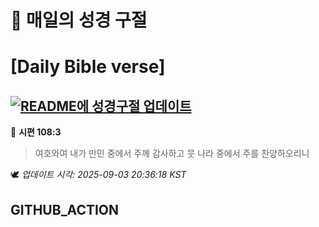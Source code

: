 # 🙏 매일의 성경 구절
# [Daily Bible verse]
## [![README에 성경구절 업데이트](https://github.com/DONGSUKA/first_test/actions/workflows/update-readme-bible.yml/badge.svg)](https://github.com/DONGSUKA/first_test/actions/workflows/update-readme-bible.yml)
<!-- START_BIBLE_VERSE -->
📖 **시편 108:3**
> 여호와여 내가 만민 중에서 주께 감사하고 뭇 나라 중에서 주를 찬양하오리니

🕊️ _업데이트 시각: 2025-09-03 20:36:18 KST_
  <!-- END_BIBLE_VERSE -->
## GITHUB_ACTION
